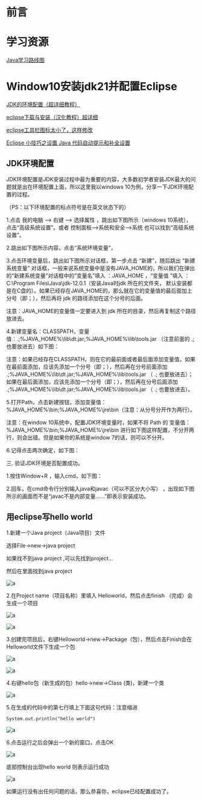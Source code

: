 # 前言

<!-- toc -->

# 学习资源

[Java学习路线图](https://www.cnblogs.com/yupi/p/15166218.html)

# Window10安装jdk21并配置Eclipse

[JDK的环境配置（超详细教程）](https://blog.csdn.net/weixin_50455331/article/details/126083021)

[eclipse下载与安装（汉化教程）超详细](https://blog.csdn.net/weixin_50455331/article/details/126324741)

[eclipse工具栏图标太小了，这样修改](https://blog.csdn.net/qq_46110497/article/details/124607392)

[Eclipse 小技巧之设置 Java 代码自动提示和补全设置](https://cloud.tencent.com/developer/article/1795246)

## JDK环境配置

JDK环境配置是JDK安装过程中最为重要的内容，大多数初学者安装JDK最大的问题就是出在环境配置上面，所以这里我以windows 10为例，分享一下JDK环境配置的过程。

（PS：以下环境配置的标点符号是在英文状态下的）

1.点击 我的电脑 ——> 右键 ——> 选择属性 ，跳出如下图所示（windows 10系统），点击“高级系统设置”。或者 控制面板——>系统和安全——>系统   也可以找到“高级系统设置”。

2.跳出如下图所示内容，点击“系统环境变量”，

3.点击环境变量后，跳出如下图所示对话框，第一步点击 “新建”，随后跳出 “新建系统变量” 对话框，一般来说系统变量中是没有JAVA_HOME的，所以我们在弹出的“新建系统变量”对话框中的“变量名”填入 ：JAVA_HOME ，“变量值 ”填入 ：C:\Program Files\Java\jdk-12.0.1（安装Java时jdk 所在的文件夹，   默认安装都是在C盘的）。如果已经存在JAVA_HOME的，那么就在它的变量值的最后面加上分号（即；），然后再将 jdk 的路径添加在这个分号的后面。

注意：JAVA_HOME的变量值一定要进入到 jdk 所在的目录，然后再复制这个路径放进去。

4.新建变量名：CLASSPATH，变量值：.;%JAVA_HOME%\lib\dt.jar;%JAVA_HOME%\lib\tools.jar （注意前面的  .;  也要放进去）如下图：

注意：如果已经存在CLASSPATH，则在它的最前面或者最后面添加变量值，如果在最前面添加，应该先添加一个分号（即；），然后再在分号前面添加 .;%JAVA_HOME%\lib\dt.jar;%JAVA_HOME%\lib\tools.jar （ .; 也要放进去）；如果在最后面添加，应该先添加一个分号（即；），然后再在分号后面添加  .;%JAVA_HOME%\lib\dt.jar;%JAVA_HOME%\lib\tools.jar （ .; 也要放进去）。

5.打开Path，点击新建按钮，添加变量值：%JAVA_HOME%\bin;%JAVA_HOME%\jre\bin（注意：从分号分开作为两行）。

注意：在window 10系统中，配置JDK环境变量时，如果不将 Path 的 变量值：%JAVA_HOME%\bin;%JAVA_HOME%\jre\bin 进行如下图这样配置，不分开两行，则会出错。但是如果你的系统是window 7的话，则可以不分开。

6.记得点击两次确定，如下图：


三. 验证JDK环境是否配置成功。

1.按住Window+R ，输入cmd，如下图：

2.回车，在cmd命令行分别输入java和javac（可以不区分大小写） ，出现如下图所示的画面而不是“javac不是内部变量……”即表示安装成功。


## 用eclipse写hello world

1.新建一个Java project（Java项目）文件

选择File→new→java project

如果找不到java project ,可以先找到project…

然后在里面找到java project


![a](https://img-blog.csdnimg.cn/f492027ea5f9408fbfcab94d12c3cc31.png#pic_center)



2.在Project name（项目名称）里填入 Helloworld，然后点击finish （完成）会生成一个项目

![a](https://img-blog.csdnimg.cn/03ce6d3995b64b78b93d5332fc584cb0.png#pic_center)


![a](https://img-blog.csdnimg.cn/4237772d1a6e484f81e0e3e6fb7702a1.png#pic_center)



3.创建完项目后，右键Helloworld→new→Package（包），然后点击Finish会在Helloworld文件下生成一个包

![a](https://img-blog.csdnimg.cn/c9299c03023a450ea3c445c0035d5a1b.png#pic_center)

![a](https://img-blog.csdnimg.cn/f87db52076f34b58825d098d63893c4c.png#pic_center)


4.右键hello包（新生成的包）hello→new→Class (类)，新建一个类

![a](https://img-blog.csdnimg.cn/40b5a0cd4a5b47b085179d77f378b744.png#pic_center)


5.在生成的代码中的第七行填上下面这句代码：注意缩进

`System.out.println("hello world")`

![a](https://img-blog.csdnimg.cn/a32ea550651e4a9c96477f9d5a7d1bbe.png#pic_center)


6.点击运行之后会弹出一个新的窗口，点击OK

![a](https://img-blog.csdnimg.cn/0d3e4c3241ed4491aed820b13861da2d.png#pic_center)

底部控制台出现hello world 则表示运行成功

![a](https://img-blog.csdnimg.cn/7ef0afd6553445bca289ace49dbd0ed5.png#pic_center)

如果运行没有出任何问题的话，那么恭喜你，eclipse已经配置成功了。






